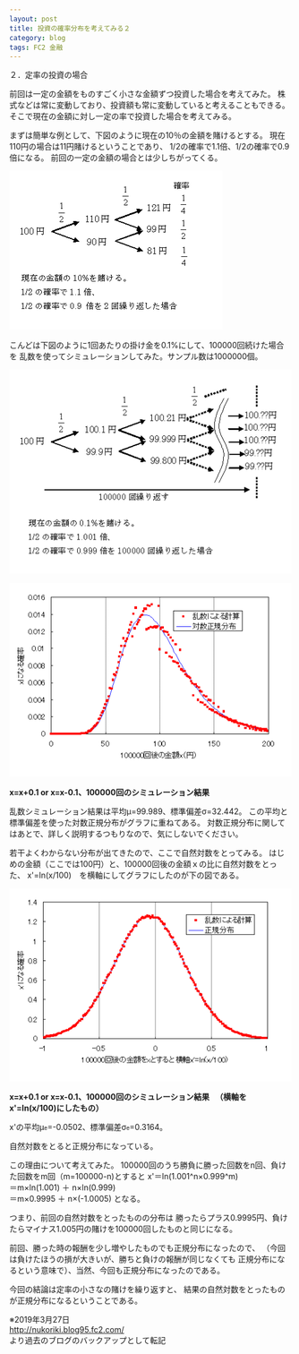 ```yaml
---
layout: post
title: 投資の確率分布を考えてみる２
category: blog
tags: FC2 金融
---
```


２．定率の投資の場合

前回は一定の金額をものすごく小さな金額ずつ投資した場合を考えてみた。 
株式などは常に変動しており、投資額も常に変動していると考えることもできる。 
そこで現在の金額に対し一定の率で投資した場合を考えてみる。

まずは簡単な例として、下図のように現在の10％の金額を賭けるとする。 
現在110円の場合は11円賭けるということであり、 
1/2の確率で1.1倍、1/2の確率で0.9倍になる。 
前回の一定の金額の場合とは少しちがってくる。

![image](/images/2008nukoriki/mniko2.gif)


こんどは下図のように1回あたりの掛け金を0.1%にして、100000回続けた場合を 
乱数を使ってシミュレーションしてみた。サンプル数は1000000個。

![image](/images/2008nukoriki/mniko3.gif)

![image](/images/2008nukoriki/niko3.gif)

<strong>x=x+0.1 or x=x-0.1、100000回のシミュレーション結果</strong> 

乱数シミュレーション結果は平均&mu;=99.989、標準偏差&sigma;=32.442。 
この平均と標準偏差を使った対数正規分布がグラフに重ねてある。 
対数正規分布に関してはあとで、詳しく説明するつもりなので、気にしないでください。 

若干よくわからない分布が出てきたので、ここで自然対数をとってみる。 
はじめの金額（ここでは100円）と、100000回後の金額ｘの比に自然対数をとった、 
x'=ln(x/100)　を横軸にしてグラフにしたのが下の図である。 

![image](/images/2008nukoriki/niko3log.gif)

<strong>x=x+0.1 or x=x-0.1、100000回のシミュレーション結果
　（横軸をx'=ln(x/100)にしたもの）</strong> 

x'の平均&mu;<span style="font-size:x-small;">e</span>=-0.0502、標準偏差&sigma;<span style="font-size:x-small;">e</span>=0.3164。

自然対数をとると正規分布になっている。

この理由について考えてみた。
100000回のうち勝負に勝った回数をn回、負けた回数をm回（m=100000-n)とすると
x'＝ln(1.001^n×0.999^m)  
 ＝m×ln(1.001) ＋ n×ln(0.999)  
 ＝m×0.9995 ＋ n×(-1.0005)    となる。

つまり、前回の自然対数をとったものの分布は
勝ったらプラス0.9995円、負けたらマイナス1.005円の賭けを100000回したものと同じになる。

前回、勝った時の報酬を少し増やしたものでも正規分布になったので、
（今回は負けたほうの損が大きいが、勝ちと負けの報酬が同じなくても
正規分布になるという意味で）、当然、今回も正規分布になったのである。


今回の結論は定率の小さなの賭けを繰り返すと、
結果の自然対数をとったものが正規分布になるということである。

※2019年3月27日  
http://nukoriki.blog95.fc2.com/  
より過去のブログのバックアップとして転記

